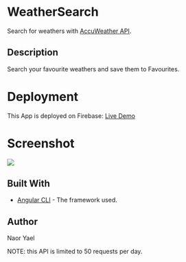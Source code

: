 # WeatherSearch
Search for weathers with [AccuWeather API](https://developer.accuweather.com//).

## Description
Search your favourite weathers and save them to Favourites.

# Deployment
 This App is deployed on Firebase: [Live Demo](https://weather-19181.firebaseapp.com/)


 # Screenshot
<img src="https://user-images.githubusercontent.com/47955339/96555566-9b181680-12c0-11eb-8012-18d3d53e7533.png" width:50>

## Built With
* [Angular CLI](https://cli.angular.io//) - The framework used.

## Author
Naor Yael

NOTE: this API is limited to 50 requests per day.

